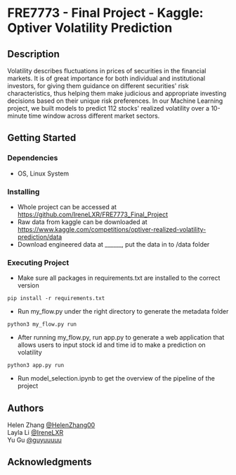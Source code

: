 # FRE7773 - Final Project - Kaggle: Optiver Volatility Prediction

## Description

Volatility describes fluctuations in prices of securities in the financial markets. It is of great importance for both individual and institutional investors, for giving them guidance on different securities' risk characteristics, thus helping them make judicious and appropriate investing decisions based on their unique risk preferences. In our Machine Learning project, we built models to predict 112 stocks' realized volatility over a 10-minute time window across different market sectors.

## Getting Started

### Dependencies

* OS, Linux System

### Installing

* Whole project can be accessed at https://github.com/IreneLXR/FRE7773_Final_Project
* Raw data from kaggle can be downloaded at https://www.kaggle.com/competitions/optiver-realized-volatility-prediction/data
* Download engineered data at ______, put the data in to /data folder

### Executing Project

* Make sure all packages in requirements.txt are installed to the correct version
```
pip install -r requirements.txt
```
* Run my_flow.py under the right directory to generate the metadata folder
```
python3 my_flow.py run
```
* After running my_flow.py, run app.py to generate a web application that allows users to input stock id and time id to make a prediction on volatility
```
python3 app.py run
```
* Run model_selection.ipynb to get the overview of the pipeline of the project

## Authors

Helen Zhang [@HelenZhang00](https://github.com/HelenZhang00)  
Layla Li [@IreneLXR](https://github.com/IreneLXR)  
Yu Gu [@guyuuuuu](https://github.com/guyuuuuu)

## Acknowledgments

